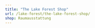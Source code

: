 ```yaml
---
title: "The Lake Forest Shop"
url: /lake-forest/the-lake-forest-shop/
shop: Raumausstattung
---
```


